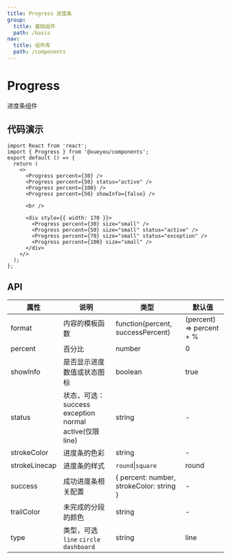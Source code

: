 ```yaml
---
title: Progress 进度条
group:
  title: 基础组件
  path: /basis
nav:
  title: 组件库
  path: /components
---
```


# Progress

进度条组件

## 代码演示

```tsx
import React from 'react';
import { Progress } from '@xueyou/components';
export default () => {
  return (
    <>
      <Progress percent={30} />
      <Progress percent={50} status="active" />
      <Progress percent={100} />
      <Progress percent={50} showInfo={false} />

      <br />

      <div style={{ width: 170 }}>
        <Progress percent={30} size="small" />
        <Progress percent={50} size="small" status="active" />
        <Progress percent={70} size="small" status="exception" />
        <Progress percent={100} size="small" />
      </div>
    </>
  );
};
```

<!--
  <Progress percent={50} status="active" />
  <Progress percent={70} status="exception" />
      -->

## API

| 属性          | 说明                                                   | 类型                                     | 默认值                   |
| ------------- | ------------------------------------------------------ | ---------------------------------------- | ------------------------ |
| format        | 内容的模板函数                                         | function(percent, successPercent)        | (percent) => percent + % |
| percent       | 百分比                                                 | number                                   | 0                        |
| showInfo      | 是否显示进度数值或状态图标                             | boolean                                  | true                     |
| status        | 状态，可选：success exception normal active(仅限 line) | string                                   | -                        |
| strokeColor   | 进度条的色彩                                           | string                                   | -                        |
| strokeLinecap | 进度条的样式                                           | `round`\|`square`                        | round                    |
| success       | 成功进度条相关配置                                     | { percent: number, strokeColor: string } | -                        |
| trailColor    | 未完成的分段的颜色                                     | string                                   | -                        |
| type          | 类型，可选 `line` `circle` `dashboard`                 | string                                   | line                     |
